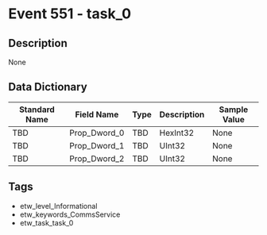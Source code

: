 # Event 551 - task_0

## Description
None

## Data Dictionary
|Standard Name|Field Name|Type|Description|Sample Value|
|---|---|---|---|---|
|TBD|Prop_Dword_0|TBD|HexInt32|None|None|
|TBD|Prop_Dword_1|TBD|UInt32|None|None|
|TBD|Prop_Dword_2|TBD|UInt32|None|None|

## Tags
* etw_level_Informational
* etw_keywords_CommsService
* etw_task_task_0